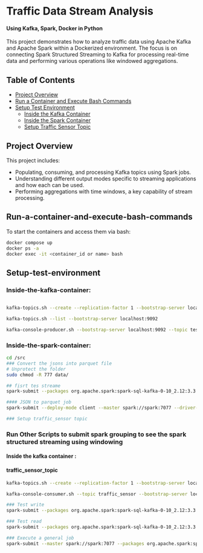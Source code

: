 # Traffic Data Stream Analysis 
#### Using Kafka, Spark, Docker in Python

This project demonstrates how to analyze traffic data using Apache Kafka and Apache Spark within a Dockerized environment. The focus is on connecting Spark Structured Streaming to Kafka for processing real-time data and performing various operations like windowed aggregations.

## Table of Contents

- [Project Overview](#project-overview)
- [Run a Container and Execute Bash Commands](#Run-a-container-and-execute-bash-commands)
- [Setup Test Environment](#Setup-test-environment)
  - [Inside the Kafka Container](#Inside-the-kafka-container)
  - [Inside the Spark Container](#Inside-the-spark-container)
  - [Setup Traffic Sensor Topic](#traffic_sensor_topic)


## Project Overview

This project includes:
- Populating, consuming, and processing Kafka topics using Spark jobs.
- Understanding different output modes specific to streaming applications and how each can be used.
- Performing aggregations with time windows, a key capability of stream processing.

## Run-a-container-and-execute-bash-commands

To start the containers and access them via bash:

```bash
docker compose up
docker ps -a
docker exec -it <container_id or name> bash
```


## Setup-test-environment
### Inside-the-kafka-container:

```bash

kafka-topics.sh --create --replication-factor 1 --bootstrap-server localhost:9092 --topic test_topic

kafka-topics.sh --list --bootstrap-server localhost:9092

kafka-console-producer.sh --bootstrap-server localhost:9092 --topic test_topic --property "parse.key=true" --property "key.separator=:"
```


### Inside-the-spark-container:
  ```bash
cd /src
### Convert the jsons into parquet file
# Unprotect the folder
sudo chmod -R 777 data/ 

```


```bash
## fisrt tes streame
spark-submit --packages org.apache.spark:spark-sql-kafka-0-10_2.12:3.3.0 /src/read_test_stream.py

#### JSON to parquet job
spark-submit --deploy-mode client --master spark://spark:7077 --driver-memory 2G --executor-memory 2G transform_json_to_parquet.py```

### Setup traffic_sensor topic
```

### Run Other Scripts to submit spark grouping to see the spark structured streaming using windowing
#### Inside the kafka container :
#### traffic_sensor_topic
```bash
kafka-topics.sh --create --replication-factor 1 --bootstrap-server localhost:9092 --topic traffic_sensor

kafka-console-consumer.sh --topic traffic_sensor --bootstrap-server localhost:9092
```


```bash
### Test write
spark-submit --packages org.apache.spark:spark-sql-kafka-0-10_2.12:3.3.0 streaming/insert_traffic_topic.py

### Test read
spark-submit --packages org.apache.spark:spark-sql-kafka-0-10_2.12:3.3.0 streaming/consume_traffic_topic.py

### Execute a general job
spark-submit --master spark://spark:7077 --packages org.apache.spark:spark-sql-kafka-0-10_2.12:3.3.0 <<job.py>>
```


